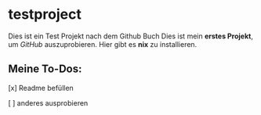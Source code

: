 # testproject
Dies ist ein Test Projekt nach dem Github Buch
Dies ist mein **erstes Projekt**, um *GitHub* auszuprobieren.
Hier gibt es **nix** zu installieren.

## Meine To-Dos:
[x] Readme befüllen

[ ] anderes ausprobieren
